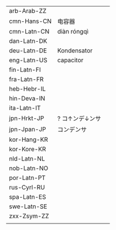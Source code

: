 | | | |
|-|-|-|
| arb-Arab-ZZ |  |  |
| cmn-Hans-CN | 电容器 |  |
| cmn-Latn-CN | diàn róngqì |  |
| dan-Latn-DK |  |  |
| deu-Latn-DE | Kondensator |  |
| eng-Latn-US | capacitor |  |
| fin-Latn-FI |  |  |
| fra-Latn-FR |  |  |
| heb-Hebr-IL |  |  |
| hin-Deva-IN |  |  |
| ita-Latn-IT |  |  |
| jpn-Hrkt-JP | ? コ↑ンデ↓ンサ |  |
| jpn-Jpan-JP | コンデンサ |  |
| kor-Hang-KR |  |  |
| kor-Kore-KR |  |  |
| nld-Latn-NL |  |  |
| nob-Latn-NO |  |  |
| por-Latn-PT |  |  |
| rus-Cyrl-RU |  |  |
| spa-Latn-ES |  |  |
| swe-Latn-SE |  |  |
| zxx-Zsym-ZZ |  |  |
|  |  |  |
